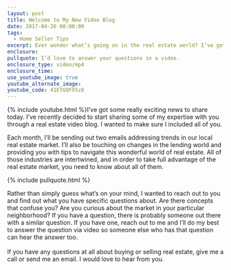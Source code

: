 ```yaml
---
layout: post
title: Welcome to My New Video Blog
date: 2017-04-26 00:00:00
tags:
  - Home Seller Tips
excerpt: Ever wonder what’s going on in the real estate world? I’ve got answers for you.
enclosure:
pullquote: I’d love to answer your questions in a video.
enclosure_type: video/mp4
enclosure_time:
use_youtube_image: true
youtube_alternate_image:
youtube_code: 41EtGQFXSz8
---
```



{% include youtube.html %}I’ve got some really exciting news to share today. I’ve recently decided to start sharing some of my expertise with you through a real estate video blog. I wanted to make sure I included all of you.

Each month, I’ll be sending out two emails addressing trends in our local real estate market. I’ll also be touching on changes in the lending world and providing you with tips to navigate this wonderful world of real estate. All of those industries are intertwined, and in order to take full advantage of the real estate market, you need to know about all of them.

{% include pullquote.html %}

Rather than simply guess what’s on your mind, I wanted to reach out to you and find out what you have specific questions about. Are there concepts that confuse you? Are you curious about the market in your particular neighborhood? If you have a question, there is probably someone out there with a similar question. If you have one, reach out to me and I’ll do my best to answer the question via video so someone else who has that question can hear the answer too.
<br>
<br>If you have any questions at all about buying or selling real estate, give me a call or send me an email. I would love to hear from you.